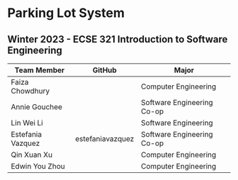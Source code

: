 # Parking Lot System
## Winter 2023 - ECSE 321 Introduction to Software Engineering
| Team Member       | GitHub           | Major                      |
| ----------------- | ---------------- | -------------------------- |
| Faiza Chowdhury   |                  | Computer Engineering       |
| Annie Gouchee     |                  | Software Engineering Co-op |
| Lin Wei Li        |                  | Software Engineering       |
| Estefania Vazquez | estefaniavazquez | Software Engineering Co-op |
| Qin Xuan Xu       |                  | Computer Engineering       |
| Edwin You Zhou    |                  | Computer Engineering       |

